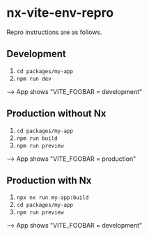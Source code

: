 # nx-vite-env-repro

Repro instructions are as follows.

## Development

1. `cd packages/my-app`
2. `npm run dev`

--> App shows "VITE_FOOBAR = development"

## Production without Nx

1. `cd packages/my-app`
2. `npm run build`
3. `npm run preview`

--> App shows "VITE_FOOBAR = production"

## Production with Nx

1. `npx nx run my-app:build`
2. `cd packages/my-app`
3. `npm run preview`

--> App shows "VITE_FOOBAR = development"
